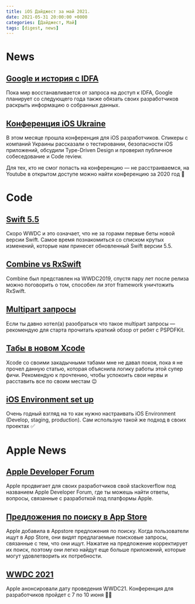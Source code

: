 ```yaml
---
title: iOS Дайджест за май 2021.
date: 2021-05-31 20:00:00 +0000
categories: [Дайджест, Май]
tags: [digest, news]
---
```

# News

## [Google и история с IDFA](https://www.theverge.com/2021/5/6/22422894/google-play-app-privacy-info-apple-app-store-labels)

Пока мир восстанавливается от запроса на доступ к IDFA, Google планирует со следующего года также обязать своих разработчиков раскрыть информацию о собранных данных.

## [Конференция iOS Ukraine](https://www.youtube.com/c/iOSUkraine/videos)

В этом месяце прошла конференция для iOS разработчиков. Спикеры с компаний Украины рассказали о тестировании, безопасности iOS приложений, обсудили Type-Driven Design и проверил публичное собеседование и Code review.

Для тех, кто не смог попасть на конференцию — не расстраиваемся, на Youtube в открытом доступе можно найти конференцию за 2020 год 🎉

# Code

## [Swift 5.5](https://www.hackingwithswift.com/articles/233/whats-new-in-swift-5-5)

Скоро WWDC и это означает, что не за горами первые беты новой версии Swift. Самое время познакомиться со списком крутых изменений, которые нам принесет обновленный Swift версии 5.5.

## [Combine vs RxSwift](https://medium.com/flawless-app-stories/will-combine-kill-rxswift-64780a150d89)

Combine был представлен на WWDC2019, спустя пару лет после релиза можно поговорить о том, способен ли этот framework уничтожить RxSwift.

## [Multipart запросы](https://pspdfkit.com/blog/2021/a-brief-tour-of-multipart-requests/#multipart-everywhere)

Если ты давно хотел(а) разобраться что такое multipart запросы — рекомендую для старта прочитать краткий обзор от ребят с PSPDFKit.

## [Табы в новом Xcode](https://holyswift.app/permanent-and-temporary-tabs-in-xcode?utm_campaign=iOS%2BDev%2BWeekly&utm_medium=email&utm_source=iOS%2BDev%2BWeekly%2BIssue%2B508)

Xcode со своими закадычными табами мне не давал покоя, пока я не прочел данную статью, которая объяснила логику работы этой супер фичи. Рекомендую к прочтению, чтобы успокоить свои нервы и расставить все по своим местам 😉

## [iOS Environment set up](https://sarunw.com/posts/how-to-set-up-ios-environments/)

Очень годный взгляд на то как нужно настраивать iOS Environment (Develop, staging, production). Сам использую такой же подход в своих проектах ✅

# Apple News

## [Apple Developer Forum](https://developer.apple.com/news/?id=n33tv3lm)

Apple продвигает для своих разработчиков свой stackoverflow под названием Apple Developer Forum, где ты можешь найти ответы, вопросы, связанные с разработкой под платформы Apple.

## [Предложения по поиску в App Store](https://developer.apple.com/news/?id=n33tv3lm)

Apple добавила в Appstore предложения по поиску. Когда пользователи ищут в App Store, они видят предлагаемые поисковые запросы, связанные с тем, что они ищут. Нажатие на предложение корректирует их поиск, поэтому они легко найдут еще больше приложений, которые могут удовлетворить их потребности.

## [WWDC 2021](https://developer.apple.com/wwdc21/)

Apple анонсировали дату проведения WWDC21. Конференция для разработчиков пройдет с 7 по 10 июня 🧑‍💻
